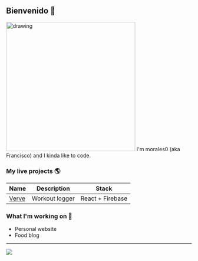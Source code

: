 ## Bienvenido 👋

<img src="https://www.creativefabrica.com/wp-content/uploads/2021/06/14/Software-Developer-Flat-Icon-Graphics-13375448-1.jpg" alt="drawing" width="350"/>
I'm morales0 (aka Francisco) and I kinda like to code.

### My live projects 🌎
| Name | Description | Stack  
| --- | --- | --- |
| [Verve](https://myverve.app) | Workout logger | React + Firebase  

### What I'm working on 🥼
* Personal website
* Food blog

---
![](https://github-readme-stats.vercel.app/api/top-langs/?username=morales0&theme=dark&include_all_commits=true&count_private=true&layout=compact)

<!--
**morales0/morales0** is a ✨ _special_ ✨ repository because its `README.md` (this file) appears on your GitHub profile.

Here are some ideas to get you started:

- 🔭 I’m currently working on ...
- 🌱 I’m currently learning ...
- 👯 I’m looking to collaborate on ...
- 🤔 I’m looking for help with ...
- 💬 Ask me about ...
- 📫 How to reach me: ...
- 😄 Pronouns: ...
- ⚡ Fun fact: ...
-->
